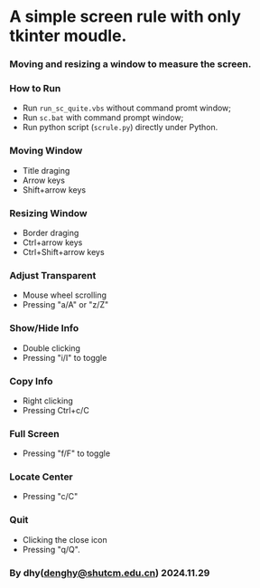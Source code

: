 
# A simple screen rule with only tkinter moudle.

### Moving and resizing a window to measure the screen.

### How to Run
- Run `run_sc_quite.vbs` without command promt window;
- Run `sc.bat` with command prompt window;
- Run python script (`scrule.py`) directly under Python.

### Moving Window
- Title draging
- Arrow keys
- Shift+arrow keys

### Resizing Window
- Border draging
- Ctrl+arrow keys
- Ctrl+Shift+arrow keys

### Adjust Transparent
- Mouse wheel scrolling
- Pressing "a/A" or "z/Z"

### Show/Hide Info
- Double clicking
- Pressing "i/I" to toggle

### Copy Info
- Right clicking
- Pressing Ctrl+c/C

### Full Screen
- Pressing "f/F" to toggle

### Locate Center
- Pressing "c/C"

### Quit
- Clicking the close icon
- Pressing "q/Q".

### By dhy(denghy@shutcm.edu.cn) 2024.11.29